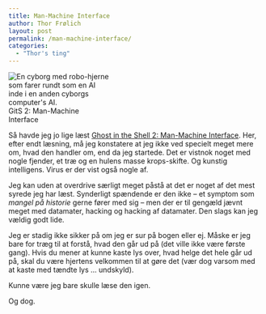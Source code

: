 ```yaml
---
title: Man-Machine Interface
author: Thor Frølich
layout: post
permalink: /man-machine-interface/
categories:
  - "Thor's ting"
---
```

<div class="bitImage bitLeft" style="width: 200px">
  <img src="http://www.abekat.net/wp-content/images/gits_02.jpg" alt="En cyborg med robo-hjerne som farer rundt som en AI inde i en anden cyborgs computer's AI." /><br /> GitS 2: Man-Machine Interface
</div>

Så havde jeg jo lige læst [Ghost in the Shell 2: Man-Machine Interface][1]. Her, efter endt læsning, må jeg konstatere at jeg ikke ved specielt meget mere om, hvad den handler om, end da jeg startede. Det er vistnok noget med nogle fjender, et træ og en hulens masse krops-skifte. Og kunstig intelligens. Virus er der vist også nogle af.

Jeg kan uden at overdrive særligt meget påstå at det er noget af det mest syrede jeg har læst. Synderligt spændende er den ikke – et symptom som *mangel på historie* gerne fører med sig – men der er til gengæld jævnt meget med datamater, hacking og hacking af datamater. Den slags kan jeg vældig godt lide.

Jeg er stadig ikke sikker på om jeg er sur på bogen eller ej. Måske er jeg bare for træg til at forstå, hvad den går ud på (det ville ikke være første gang). Hvis du mener at kunne kaste lys over, hvad helge det hele går ud på, skal du være hjertens velkommen til at gøre det (vær dog varsom med at kaste med tændte lys … undskyld).

Kunne være jeg bare skulle læse den igen.

Og dog.

 [1]: http://www.amazon.com/exec/obidos/tg/detail/-/159307204X/qid=1115669712/sr=8-7/ref=pd_csp_7/002-3465410-3611259?v=glance&s=books&n=507846